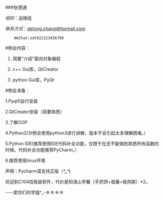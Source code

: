 ###张德通

*组别*：运维组

*联系方式*：detong.chang@foxmail.com

		WeChat:zdt022123456789

#例会内容：
1. 简要“介绍”面向对象编程

2. c++ Gui库，QtCreator

3. python Gui库，PyQt

#例会准备：

1.Pyqt5自行安装

2.QtCreator安装（简要熟悉）

3.了解OOP

4.Python2/3(例会使用python3进行讲解，版本不会引起太多理解困难。）

5.Python IDE(推荐使用IDE代码补全功能，仅限于在还不能做到熟悉所有函数的时候。代码补全功能推荐PyCharm。）

6.推荐使用linux环境

声明：Pycharm请支持正版（***^_^***)

欢迎到C104找我装软件，代价是知语山早餐（手抓饼+蛋羹+瘦肉粥）*2。

----爱你们的学姐^_-☆☆☆☆
